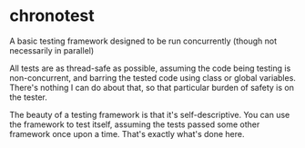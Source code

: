 # chronotest
A basic testing framework designed to be run concurrently (though not necessarily in parallel)

All tests are as thread-safe as possible, assuming the code being testing is 
non-concurrent, and barring the tested code using class or global variables. 
There's nothing I can do about that, so that particular burden of safety is 
on the tester.

The beauty of a testing framework is that it's self-descriptive. You can use 
the framework to test itself, assuming the tests passed some other framework 
once upon a time. That's exactly what's done here.
